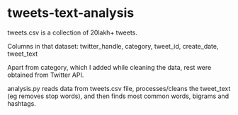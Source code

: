 # tweets-text-analysis

tweets.csv is a collection of 20lakh+ tweets. 

Columns in that dataset: twitter_handle, category, tweet_id, create_date, tweet_text

Apart from category, which I added while cleaning the data, rest were obtained from Twitter API. 

analysis.py reads data from tweets.csv file, processes/cleans the tweet_text (eg removes stop words), and then finds most common words, bigrams and hashtags. 